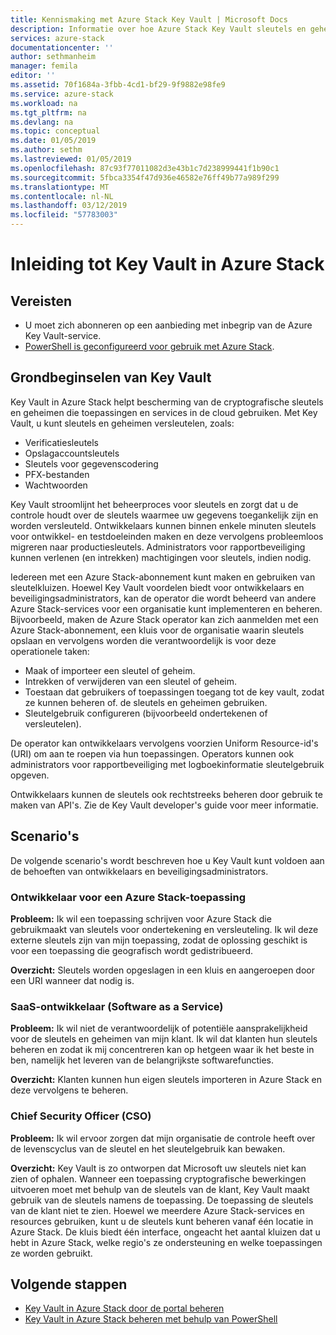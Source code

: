 ```yaml
---
title: Kennismaking met Azure Stack Key Vault | Microsoft Docs
description: Informatie over hoe Azure Stack Key Vault sleutels en geheimen beheren
services: azure-stack
documentationcenter: ''
author: sethmanheim
manager: femila
editor: ''
ms.assetid: 70f1684a-3fbb-4cd1-bf29-9f9882e98fe9
ms.service: azure-stack
ms.workload: na
ms.tgt_pltfrm: na
ms.devlang: na
ms.topic: conceptual
ms.date: 01/05/2019
ms.author: sethm
ms.lastreviewed: 01/05/2019
ms.openlocfilehash: 87c93f77011082d3e43b1c7d238999441f1b90c1
ms.sourcegitcommit: 5fbca3354f47d936e46582e76ff49b77a989f299
ms.translationtype: MT
ms.contentlocale: nl-NL
ms.lasthandoff: 03/12/2019
ms.locfileid: "57783003"
---
```

# <a name="introduction-to-key-vault-in-azure-stack"></a>Inleiding tot Key Vault in Azure Stack

## <a name="prerequisites"></a>Vereisten

* U moet zich abonneren op een aanbieding met inbegrip van de Azure Key Vault-service.  
* [PowerShell is geconfigureerd voor gebruik met Azure Stack](azure-stack-powershell-configure-user.md).

## <a name="key-vault-basics"></a>Grondbeginselen van Key Vault

Key Vault in Azure Stack helpt bescherming van de cryptografische sleutels en geheimen die toepassingen en services in de cloud gebruiken. Met Key Vault, u kunt sleutels en geheimen versleutelen, zoals:

* Verificatiesleutels
* Opslagaccountsleutels
* Sleutels voor gegevenscodering
* PFX-bestanden
* Wachtwoorden

Key Vault stroomlijnt het beheerproces voor sleutels en zorgt dat u de controle houdt over de sleutels waarmee uw gegevens toegankelijk zijn en worden versleuteld. Ontwikkelaars kunnen binnen enkele minuten sleutels voor ontwikkel- en testdoeleinden maken en deze vervolgens probleemloos migreren naar productiesleutels. Administrators voor rapportbeveiliging kunnen verlenen (en intrekken) machtigingen voor sleutels, indien nodig.

Iedereen met een Azure Stack-abonnement kunt maken en gebruiken van sleutelkluizen. Hoewel Key Vault voordelen biedt voor ontwikkelaars en beveiligingsadministrators, kan de operator die wordt beheerd van andere Azure Stack-services voor een organisatie kunt implementeren en beheren. Bijvoorbeeld, maken de Azure Stack operator kan zich aanmelden met een Azure Stack-abonnement, een kluis voor de organisatie waarin sleutels opslaan en vervolgens worden die verantwoordelijk is voor deze operationele taken:

* Maak of importeer een sleutel of geheim.
* Intrekken of verwijderen van een sleutel of geheim.
* Toestaan dat gebruikers of toepassingen toegang tot de key vault, zodat ze kunnen beheren of. de sleutels en geheimen gebruiken.
* Sleutelgebruik configureren (bijvoorbeeld ondertekenen of versleutelen).

De operator kan ontwikkelaars vervolgens voorzien Uniform Resource-id's (URI) om aan te roepen via hun toepassingen. Operators kunnen ook administrators voor rapportbeveiliging met logboekinformatie sleutelgebruik opgeven.

Ontwikkelaars kunnen de sleutels ook rechtstreeks beheren door gebruik te maken van API's. Zie de Key Vault developer's guide voor meer informatie.

## <a name="scenarios"></a>Scenario's

De volgende scenario's wordt beschreven hoe u Key Vault kunt voldoen aan de behoeften van ontwikkelaars en beveiligingsadministrators.

### <a name="developer-for-an-azure-stack-application"></a>Ontwikkelaar voor een Azure Stack-toepassing

**Probleem:** Ik wil een toepassing schrijven voor Azure Stack die gebruikmaakt van sleutels voor ondertekening en versleuteling. Ik wil deze externe sleutels zijn van mijn toepassing, zodat de oplossing geschikt is voor een toepassing die geografisch wordt gedistribueerd.

**Overzicht:** Sleutels worden opgeslagen in een kluis en aangeroepen door een URI wanneer dat nodig is.

### <a name="developer-for-software-as-a-service-saas"></a>SaaS-ontwikkelaar (Software as a Service)

**Probleem:** Ik wil niet de verantwoordelijk of potentiële aansprakelijkheid voor de sleutels en geheimen van mijn klant. Ik wil dat klanten hun sleutels beheren en zodat ik mij concentreren kan op hetgeen waar ik het beste in ben, namelijk het leveren van de belangrijkste softwarefuncties.

**Overzicht:** Klanten kunnen hun eigen sleutels importeren in Azure Stack en deze vervolgens te beheren.

### <a name="chief-security-officer-cso"></a>Chief Security Officer (CSO)

**Probleem:** Ik wil ervoor zorgen dat mijn organisatie de controle heeft over de levenscyclus van de sleutel en het sleutelgebruik kan bewaken.

**Overzicht:** Key Vault is zo ontworpen dat Microsoft uw sleutels niet kan zien of ophalen. Wanneer een toepassing cryptografische bewerkingen uitvoeren moet met behulp van de sleutels van de klant, Key Vault maakt gebruik van de sleutels namens de toepassing. De toepassing de sleutels van de klant niet te zien. Hoewel we meerdere Azure Stack-services en resources gebruiken, kunt u de sleutels kunt beheren vanaf één locatie in Azure Stack. De kluis biedt één interface, ongeacht het aantal kluizen dat u hebt in Azure Stack, welke regio's ze ondersteuning en welke toepassingen ze worden gebruikt.

## <a name="next-steps"></a>Volgende stappen

* [Key Vault in Azure Stack door de portal beheren](azure-stack-key-vault-manage-portal.md)  
* [Key Vault in Azure Stack beheren met behulp van PowerShell](azure-stack-key-vault-manage-powershell.md)


